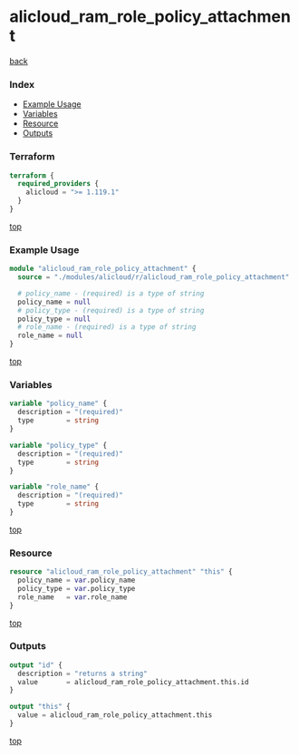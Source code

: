 # alicloud_ram_role_policy_attachment

[back](../alicloud.md)

### Index

- [Example Usage](#example-usage)
- [Variables](#variables)
- [Resource](#resource)
- [Outputs](#outputs)

### Terraform

```terraform
terraform {
  required_providers {
    alicloud = ">= 1.119.1"
  }
}
```

[top](#index)

### Example Usage

```terraform
module "alicloud_ram_role_policy_attachment" {
  source = "./modules/alicloud/r/alicloud_ram_role_policy_attachment"

  # policy_name - (required) is a type of string
  policy_name = null
  # policy_type - (required) is a type of string
  policy_type = null
  # role_name - (required) is a type of string
  role_name = null
}
```

[top](#index)

### Variables

```terraform
variable "policy_name" {
  description = "(required)"
  type        = string
}

variable "policy_type" {
  description = "(required)"
  type        = string
}

variable "role_name" {
  description = "(required)"
  type        = string
}
```

[top](#index)

### Resource

```terraform
resource "alicloud_ram_role_policy_attachment" "this" {
  policy_name = var.policy_name
  policy_type = var.policy_type
  role_name   = var.role_name
}
```

[top](#index)

### Outputs

```terraform
output "id" {
  description = "returns a string"
  value       = alicloud_ram_role_policy_attachment.this.id
}

output "this" {
  value = alicloud_ram_role_policy_attachment.this
}
```

[top](#index)